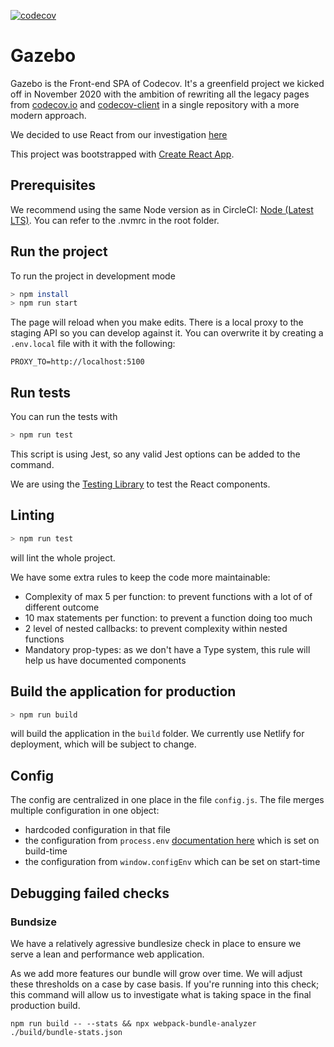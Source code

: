 [![codecov](https://codecov.io/gh/codecov/gazebo/branch/main/graph/badge.svg?token=UAP786D58M)](https://codecov.io/gh/codecov/gazebo)

# Gazebo

Gazebo is the Front-end SPA of Codecov. It's a greenfield project we kicked off in November 2020 with the ambition of rewriting all the legacy pages from [codecov.io](https://github.com/codecov/codecov.io) and [codecov-client](https://github.com/codecov/codecov-client) in a single repository with a more modern approach.

We decided to use React from our investigation [here](https://codecovio.atlassian.net/wiki/spaces/ENG/pages/825393161/React+investigation)

This project was bootstrapped with [Create React App](https://github.com/facebook/create-react-app).

## Prerequisites

We recommend using the same Node version as in CircleCI: [Node (Latest LTS)](https://nodejs.org/en/download/).
You can refer to the .nvmrc in the root folder.

## Run the project

To run the project in development mode

```bash
> npm install
> npm run start
```

The page will reload when you make edits. There is a local proxy to the staging API so you can develop against it. You can overwrite it by creating a `.env.local` file with it with the following:

```
PROXY_TO=http://localhost:5100
```

## Run tests

You can run the tests with

```bash
> npm run test
```

This script is using Jest, so any valid Jest options can be added to the command.

We are using the [Testing Library](https://testing-library.com/docs/react-testing-library/intro) to test the React components.

## Linting

```bash
> npm run test
```

will lint the whole project.

We have some extra rules to keep the code more maintainable:

- Complexity of max 5 per function: to prevent functions with a lot of of different outcome
- 10 max statements per function: to prevent a function doing too much
- 2 level of nested callbacks: to prevent complexity within nested functions
- Mandatory prop-types: as we don't have a Type system, this rule will help us have documented components

## Build the application for production

```bash
> npm run build
```

will build the application in the `build` folder. We currently use Netlify for deployment, which will be subject to change.

## Config

The config are centralized in one place in the file `config.js`. The file merges multiple configuration in one object:

- hardcoded configuration in that file
- the configuration from `process.env` [documentation here](https://create-react-app.dev/docs/adding-custom-environment-variables) which is set on build-time
- the configuration from `window.configEnv` which can be set on start-time

## Debugging failed checks

### Bundsize

We have a relatively agressive bundlesize check in place to ensure we serve a lean and performance web application.

As we add more features our bundle will grow over time. We will adjust these thresholds on a case by case basis. If you're running into this check; this command will allow us to investigate what is taking space in the final production build.

`npm run build -- --stats && npx webpack-bundle-analyzer ./build/bundle-stats.json`
